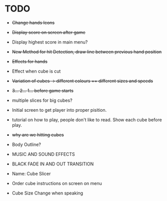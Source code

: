 # TODO

- ~~Change hands Icons~~
- ~~Display score on screen after game~~
- Display highest score in main menu?
- ~~New Method for hit Detection, draw line between previous hand position~~
- ~~Effects for hands~~
- Effect when cube is cut
- ~~Variation of cubes -> different colours == different sizes and speeds~~
- ~~3... 2... 1... before game starts~~
- multiple slices for big cubes?
- Initial screen to get player into proper pisition.
- tutorial on how to play, people don't like to read. Show each cube before play.
- ~~why are we hitting cubes~~
- Body Outline?
- MUSIC AND SOUND EFFECTS
- BLACK FADE IN AND OUT TRANSITION

- Name: Cube Slicer
- Order cube instructions on screen on menu
- Cube Size Change when speaking

